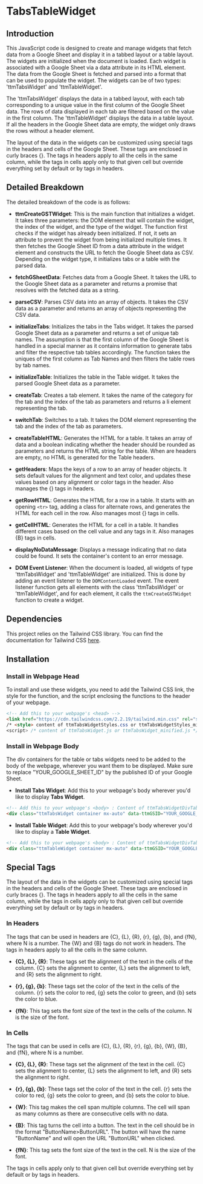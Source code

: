 # TabsTableWidget

## Introduction

This JavaScript code is designed to create and manage widgets that fetch data from a Google Sheet and display it in a tabbed layout or a table layout. The widgets are initialized when the document is loaded. Each widget is associated with a Google Sheet via a data attribute in its HTML element. The data from the Google Sheet is fetched and parsed into a format that can be used to populate the widget. The widgets can be of two types: 'ttmTabsWidget' and 'ttmTableWidget'.

The 'ttmTabsWidget' displays the data in a tabbed layout, with each tab corresponding to a unique value in the first column of the Google Sheet data. The rows of data displayed in each tab are filtered based on the value in the first column. The 'ttmTableWidget' displays the data in a table layout. If all the headers in the Google Sheet data are empty, the widget only draws the rows without a header element.

The layout of the data in the widgets can be customized using special tags in the headers and cells of the Google Sheet. These tags are enclosed in curly braces {}. The tags in headers apply to all the cells in the same column, while the tags in cells apply only to that given cell but override everything set by default or by tags in headers.

## Detailed Breakdown

The detailed breakdown of the code is as follows:

- **ttmCreateGSTWidget**: This is the main function that initializes a widget. It takes three parameters: the DOM element that will contain the widget, the index of the widget, and the type of the widget. The function first checks if the widget has already been initialized. If not, it sets an attribute to prevent the widget from being initialized multiple times. It then fetches the Google Sheet ID from a data attribute in the widget element and constructs the URL to fetch the Google Sheet data as CSV. Depending on the widget type, it initializes tabs or a table with the parsed data.

- **fetchGSheetData**: Fetches data from a Google Sheet. It takes the URL to the Google Sheet data as a parameter and returns a promise that resolves with the fetched data as a string.

- **parseCSV**: Parses CSV data into an array of objects. It takes the CSV data as a parameter and returns an array of objects representing the CSV data.

- **initializeTabs**: Initializes the tabs in the Tabs widget. It takes the parsed Google Sheet data as a parameter and returns a set of unique tab names. The assumption is that the first column of the Google Sheet is handled in a special manner as it contains information to generate tabs and filter the respective tab tables accordingly. The function takes the uniques of the first column as Tab Names and then filters the table rows by tab names.

- **initializeTable**: Initializes the table in the Table widget. It takes the parsed Google Sheet data as a parameter.

- **createTab**: Creates a tab element. It takes the name of the category for the tab and the index of the tab as parameters and returns a li element representing the tab.

- **switchTab**: Switches to a tab. It takes the DOM element representing the tab and the index of the tab as parameters.

- **createTableHTML**: Generates the HTML for a table. It takes an array of data and a boolean indicating whether the header should be rounded as parameters and returns the HTML string for the table. When are headers are empty, no HTML is generated for the Table headers.

- **getHeaders**: Maps the keys of a row to an array of header objects. It sets default values for the alignment and text color, and updates these values based on any alignment or color tags in the header. Also manages the {} tags in headers.

- **getRowHTML**: Generates the HTML for a row in a table. It starts with an opening `<tr>` tag, adding a class for alternate rows, and generates the HTML for each cell in the row. Also manages most {} tags in cells.

- **getCellHTML**: Generates the HTML for a cell in a table. It handles different cases based on the cell value and any tags in it. Also manages {B} tags in cells.

- **displayNoDataMessage**: Displays a message indicating that no data could be found. It sets the container's content to an error message.

- **DOM Event Listener**: When the document is loaded, all widgets of type 'ttmTabsWidget' and 'ttmTableWidget' are initialized. This is done by adding an event listener to the `DOMContentLoaded` event. The event listener function gets all elements with the class 'ttmTabsWidget' or 'ttmTableWidget', and for each element, it calls the `ttmCreateGSTWidget` function to create a widget.

## Dependencies

This project relies on the Tailwind CSS library. You can find the documentation for Tailwind CSS [here](https://tailwindcss.com/docs).

## Installation

### Install in Webpage Head
To install and use these widgets, you need to add the Tailwind CSS link, the style for the function, and the script enclosing the functions to the header of your webpage.
```html
<!-- Add this to your webpage's <head> -->
<link href="https://cdn.tailwindcss.com/2.2.19/tailwind.min.css" rel="stylesheet">
/* <style> content of ttmTabsWidgetStyles.css or ttmTabsWidgetStyles_minified.css */
<script> /* content of ttmTabsWidget.js or ttmTabsWidget_minified.js */ </script>
```
### Install in Webpage Body
The div containers for the table or tabs widgets need to be added to the body of the webpage, wherever you want them to be displayed.
Make sure to replace "YOUR_GOOGLE_SHEET_ID" by the published ID of your Google Sheet.

- **Install Tabs Widget**: Add this to your webpage's body wherever you'd like to display **Tabs Widget**.
```html
<!-- Add this to your webpage's <body> : Content of ttmTabsWidgetDivTabs_minified.html -->
<div class="ttmTabsWidget container mx-auto" data-ttmGSID="YOUR_GOOGLE_SHEET_ID"><div class="flex justify-center"><div class="w-full"><div class="bg-white shadow-sm rounded-sm my-6"><ul class="flex justify-around"></ul><div class="w-full widget-container"></div></div></div></div></div><script>if(typeof ttmCreateGSTWidget!=='function'){Array.from(document.getElementsByClassName('ttmTabsWidget')).forEach(el=>{el.innerHTML=`<div style="height:192px;background-color:#D3D3D3;color:#808080;display:flex;align-items:center;justify-content:center;flex-direction:column;"><p>EC Teams Tabs Widget from Google Sheets Data</p><br><p>No data available yet. Attach a Data Attribute to this object, named data-ttmGSID whose value is the published ID of the Google Sheet you want to access</p></div>`;});}</script>
```

- **Install Table Widget**: Add this to your webpage's body wherever you'd like to display a **Table Widget**.
```html
<!-- Add this to your webpage's <body> : Content of ttmTabsWidgetDivTable_minified.html -->
<div class="ttmTableWidget container mx-auto" data-ttmGSID="YOUR_GOOGLE_SHEET_ID"><div class="flex justify-center"><div class="w-full"><div class="bg-white shadow-sm rounded-sm my-6"><div class="w-full widget-container"></div></div></div></div></div><script>if(typeof ttmCreateGSTWidget!=='function'){Array.from(document.getElementsByClassName('ttmTableWidget')).forEach(el=>{el.innerHTML=`<div style="height:192px;background-color:#D3D3D3;color:#808080;display:flex;align-items:center;justify-content:center;flex-direction:column;"><p>Camps Pricing Table Widget from Google Sheets Data</p><br><p>No data available yet. Attach a Data Attribute to this object, named data-ttmGSID whose value is the published ID of the Google Sheet you want to access</p></div>`;});}</script>
```

## Special Tags

The layout of the data in the widgets can be customized using special tags in the headers and cells of the Google Sheet. These tags are enclosed in curly braces {}. The tags in headers apply to all the cells in the same column, while the tags in cells apply only to that given cell but override everything set by default or by tags in headers.

### In Headers

The tags that can be used in headers are {C}, {L}, {R}, {r}, {g}, {b}, and {fN}, where N is a number. The {W} and {B} tags do not work in headers. The tags in headers apply to all the cells in the same column.

- **{C}, {L}, {R}**: These tags set the alignment of the text in the cells of the column. {C} sets the alignment to center, {L} sets the alignment to left, and {R} sets the alignment to right.

- **{r}, {g}, {b}**: These tags set the color of the text in the cells of the column. {r} sets the color to red, {g} sets the color to green, and {b} sets the color to blue.

- **{fN}**: This tag sets the font size of the text in the cells of the column. N is the size of the font.

### In Cells

The tags that can be used in cells are {C}, {L}, {R}, {r}, {g}, {b}, {W}, {B}, and {fN}, where N is a number.

- **{C}, {L}, {R}**: These tags set the alignment of the text in the cell. {C} sets the alignment to center, {L} sets the alignment to left, and {R} sets the alignment to right.

- **{r}, {g}, {b}**: These tags set the color of the text in the cell. {r} sets the color to red, {g} sets the color to green, and {b} sets the color to blue.

- **{W}**: This tag makes the cell span multiple columns. The cell will span as many columns as there are consecutive cells with no data.

- **{B}**: This tag turns the cell into a button. The text in the cell should be in the format "ButtonName>ButtonURL". The button will have the name "ButtonName" and will open the URL "ButtonURL" when clicked.

- **{fN}**: This tag sets the font size of the text in the cell. N is the size of the font.

The tags in cells apply only to that given cell but override everything set by default or by tags in headers.
